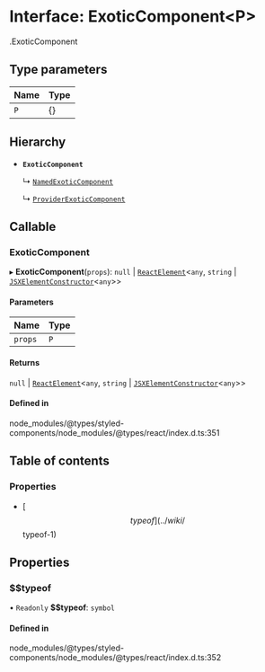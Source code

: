 # Interface: ExoticComponent<P\>

[<internal>](../wiki/%3Cinternal%3E).ExoticComponent

## Type parameters

| Name | Type |
| :------ | :------ |
| `P` | {} |

## Hierarchy

- **`ExoticComponent`**

  ↳ [`NamedExoticComponent`](../wiki/%3Cinternal%3E.NamedExoticComponent)

  ↳ [`ProviderExoticComponent`](../wiki/%3Cinternal%3E.ProviderExoticComponent)

## Callable

### ExoticComponent

▸ **ExoticComponent**(`props`): ``null`` \| [`ReactElement`](../wiki/%3Cinternal%3E.ReactElement)<`any`, `string` \| [`JSXElementConstructor`](../wiki/%3Cinternal%3E#jsxelementconstructor-1)<`any`\>\>

#### Parameters

| Name | Type |
| :------ | :------ |
| `props` | `P` |

#### Returns

``null`` \| [`ReactElement`](../wiki/%3Cinternal%3E.ReactElement)<`any`, `string` \| [`JSXElementConstructor`](../wiki/%3Cinternal%3E#jsxelementconstructor-1)<`any`\>\>

#### Defined in

node_modules/@types/styled-components/node_modules/@types/react/index.d.ts:351

## Table of contents

### Properties

- [$$typeof](../wiki/%3Cinternal%3E.ExoticComponent#$$typeof-1)

## Properties

### $$typeof

• `Readonly` **$$typeof**: `symbol`

#### Defined in

node_modules/@types/styled-components/node_modules/@types/react/index.d.ts:352
